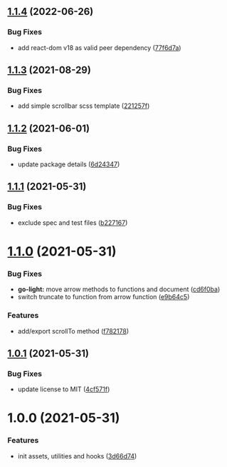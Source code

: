 ## [1.1.4](https://github.com/nydelic/toolbox/compare/v1.1.3...v1.1.4) (2022-06-26)


### Bug Fixes

* add react-dom v18 as valid peer dependency ([77f6d7a](https://github.com/nydelic/toolbox/commit/77f6d7af63f454f67129e66eacc0e3abb606513e))

## [1.1.3](https://github.com/nydelic/toolbox/compare/v1.1.2...v1.1.3) (2021-08-29)


### Bug Fixes

* add simple scrollbar scss template ([221257f](https://github.com/nydelic/toolbox/commit/221257f263f0e16941513e9cbfa743dc632df926))

## [1.1.2](https://github.com/nydelic/toolbox/compare/v1.1.1...v1.1.2) (2021-06-01)


### Bug Fixes

* update package details ([6d24347](https://github.com/nydelic/toolbox/commit/6d24347976e730fd8479f6d8664b37eb01d8267b))

## [1.1.1](https://github.com/nydelic/toolbox/compare/v1.1.0...v1.1.1) (2021-05-31)


### Bug Fixes

* exclude spec and test files ([b227167](https://github.com/nydelic/toolbox/commit/b227167d1fb0d212659a7e420f560fa77ad9b6ab))

# [1.1.0](https://github.com/nydelic/toolbox/compare/v1.0.1...v1.1.0) (2021-05-31)


### Bug Fixes

* **go-light:** move arrow methods to functions and document ([cd6f0ba](https://github.com/nydelic/toolbox/commit/cd6f0ba20bc131596f6b704b71b00e876a09fa5d))
* switch truncate to function from arrow function ([e9b64c5](https://github.com/nydelic/toolbox/commit/e9b64c5f43bd52f9763959e88ddb041380dd5e9e))


### Features

* add/export scrollTo method ([f782178](https://github.com/nydelic/toolbox/commit/f782178627325175c496b1ccaec236a2f33860f9))

## [1.0.1](https://github.com/nydelic/toolbox/compare/v1.0.0...v1.0.1) (2021-05-31)


### Bug Fixes

* update license to MIT ([4cf571f](https://github.com/nydelic/toolbox/commit/4cf571f5314a3f12cc4a4aa7cd1307540763bd6f))

# 1.0.0 (2021-05-31)


### Features

* init assets, utilities and hooks ([3d66d74](https://github.com/nydelic/toolbox/commit/3d66d7468375c073bbfe55d4321c5d4ae570d951))
